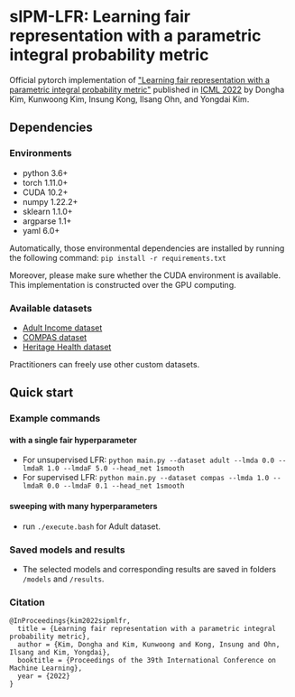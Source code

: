 # sIPM-LFR: Learning fair representation with a parametric integral probability metric

Official pytorch implementation of ["Learning fair representation with a parametric integral probability metric"](https://arxiv.org/abs/2202.02943) published in [ICML 2022](https://icml.cc/Conferences/2022/) by Dongha Kim, Kunwoong Kim, Insung Kong, Ilsang Ohn, and Yongdai Kim.

## Dependencies

### Environments

- python 3.6+
- torch 1.11.0+
- CUDA 10.2+
- numpy 1.22.2+
- sklearn 1.1.0+
- argparse 1.1+
- yaml 6.0+

Automatically, those environmental dependencies are installed by running the following command:
```pip install -r requirements.txt```

Moreover, please make sure whether the CUDA environment is available.
This implementation is constructed over the GPU computing.

### Available datasets
- [Adult Income dataset](https://archive.ics.uci.edu/ml/datasets/adult)
- [COMPAS dataset](https://github.com/propublica/compas-analysis)
- [Heritage Health dataset](https://foreverdata.org/1015/index.html)

Practitioners can freely use other custom datasets.

## Quick start

### Example commands

#### with a single fair hyperparameter
- For unsupervised LFR:
```python main.py --dataset adult --lmda 0.0 --lmdaR 1.0 --lmdaF 5.0 --head_net 1smooth```
- For supervised LFR:
```python main.py --dataset compas --lmda 1.0 --lmdaR 0.0 --lmdaF 0.1 --head_net 1smooth```

#### sweeping with many hyperparameters
- run ```./execute.bash``` for Adult dataset.

### Saved models and results
- The selected models and corresponding results are saved in folders ```/models``` and ```/results```.

### Citation
```
@InProceedings{kim2022sipmlfr,
  title = {Learning fair representation with a parametric integral probability metric},
  author = {Kim, Dongha and Kim, Kunwoong and Kong, Insung and Ohn, Ilsang and Kim, Yongdai},
  booktitle = {Proceedings of the 39th International Conference on Machine Learning},
  year = {2022}
}
```
